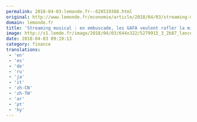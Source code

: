```yaml
---
permalink: 2018-04-03-lemonde.fr--628519388.html
original: http://www.lemonde.fr/economie/article/2018/04/03/streaming-musical-en-embuscade-les-gafa-veulent-rafler-la-mise_5279921_3234.html
domain: lemonde.fr
title: 'Streaming musical : en embuscade, les GAFA veulent rafler la mise'
image: http://s1.lemde.fr/image/2018/04/03/644x322/5279915_3_2b87_lance-en-2015-apple-music-pourrait-cet_fe02d135c185eb4d9812f85896a57ee2.jpg
date: 2018-04-03 09:19:13
category: finance
translations: 
 - 'en'
 - 'es'
 - 'de'
 - 'ru'
 - 'ja'
 - 'it'
 - 'zh-CN'
 - 'zh-TW'
 - 'ar'
 - 'pt'
 - 'hy'
---
```


